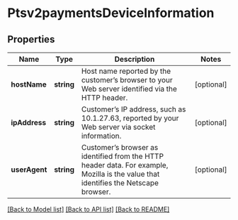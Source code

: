 # Ptsv2paymentsDeviceInformation

## Properties
Name | Type | Description | Notes
------------ | ------------- | ------------- | -------------
**hostName** | **string** | Host name reported by the customer’s browser to your Web server identified via the HTTP header. | [optional] 
**ipAddress** | **string** | Customer’s IP address, such as 10.1.27.63, reported by your Web server via socket information. | [optional] 
**userAgent** | **string** | Customer’s browser as identified from the HTTP header data. For example, Mozilla is the value that identifies the Netscape browser. | [optional] 

[[Back to Model list]](../README.md#documentation-for-models) [[Back to API list]](../README.md#documentation-for-api-endpoints) [[Back to README]](../README.md)


